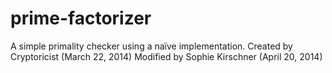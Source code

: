 prime-factorizer
================

A simple primality checker using a naïve implementation.
Created by Cryptoricist (March 22, 2014)
Modified by Sophie Kirschner (April 20, 2014)
